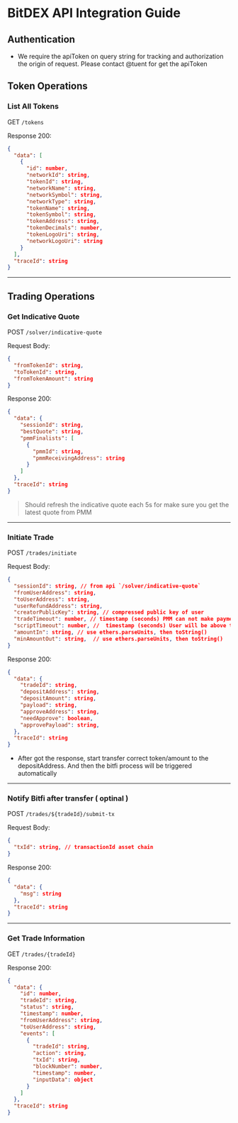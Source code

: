 # BitDEX API Integration Guide

## Authentication
- We require the apiToken on query string for tracking and authorization the origin of request. Please contact @tuent for get the apiToken

## Token Operations

### List All Tokens
GET `/tokens`

Response 200:

```json
{
  "data": [
    {
      "id": number,
      "networkId": string,
      "tokenId": string,
      "networkName": string,
      "networkSymbol": string,
      "networkType": string,
      "tokenName": string,
      "tokenSymbol": string,
      "tokenAddress": string,
      "tokenDecimals": number,
      "tokenLogoUri": string,
      "networkLogoUri": string
    }
  ],
  "traceId": string
}
```
---


## Trading Operations

### Get Indicative Quote
POST `/solver/indicative-quote`

Request Body:
```json
{
  "fromTokenId": string,
  "toTokenId": string,
  "fromTokenAmount": string
}
```

Response 200:

```json
{
  "data": {
    "sessionId": string,
    "bestQuote": string,
    "pmmFinalists": [
      {
        "pmmId": string,
        "pmmReceivingAddress": string
      }
    ]
  },
  "traceId": string
}
```
> Should refresh the indicative quote each 5s for make sure you get the latest quote from PMM

---
### Initiate Trade

POST `/trades/initiate`

Request Body:
```json
{
  "sessionId": string, // from api `/solver/indicative-quote`
  "fromUserAddress": string,
  "toUserAddress": string,
  "userRefundAddress": string,
  "creatorPublicKey": string, // compressed public key of user
  "tradeTimeout": number, // timestamp (seconds) PMM can not make payment after this. Normally is 2 hours, Optinal
  "scriptTimeout": number, //  timestamp (seconds) User will be above to claim the fund back after this time. Normally is 24 hours, Optinal
  "amountIn": string, // use ethers.parseUnits, then toString()
  "minAmountOut": string,  // use ethers.parseUnits, then toString()
}
```

Response 200:
```json
{
  "data": {
    "tradeId": string,
    "depositAddress": string,
    "depositAmount": string,
    "payload": string,
    "approveAddress": string,
    "needApprove": boolean,
    "approvePayload": string,
  },
  "traceId": string
}
```

- After got the response, start transfer correct token/amount to the depositAddress. And then the bitfi process will be triggered automatically
---
### Notify Bitfi after transfer ( optinal )
POST `/trades/${tradeId}/submit-tx`

Request Body:
```json
{
  "txId": string, // transactionId asset chain
}
```

Response 200:
```json
{
  "data": {
    "msg": string
  },
  "traceId": string
}
```
---

### Get Trade Information
GET `/trades/{tradeId}`

Response 200:

```json
{
  "data": {
    "id": number,
    "tradeId": string,
    "status": string,
    "timestamp": number,
    "fromUserAddress": string,
    "toUserAddress": string,
    "events": [
      {
        "tradeId": string,
        "action": string,
        "txId": string,
        "blockNumber": number,
        "timestamp": number,
        "inputData": object
      }
    ]
  },
  "traceId": string
}
```
